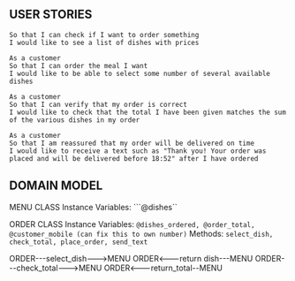 ## USER STORIES

```As a customer
So that I can check if I want to order something
I would like to see a list of dishes with prices

As a customer
So that I can order the meal I want
I would like to be able to select some number of several available dishes

As a customer
So that I can verify that my order is correct
I would like to check that the total I have been given matches the sum of the various dishes in my order

As a customer
So that I am reassured that my order will be delivered on time
I would like to receive a text such as "Thank you! Your order was placed and will be delivered before 18:52" after I have ordered
```
## DOMAIN MODEL

MENU CLASS
Instance Variables:
```@dishes``

ORDER CLASS
Instance Variables:
```@dishes_ordered, @order_total, @customer_mobile (can fix this to own number)```
Methods:
```select_dish, check_total, place_order, send_text```

ORDER---select_dish--->MENU
ORDER<---return dish---MENU
ORDER---check_total--->MENU
ORDER<---return_total--MENU

